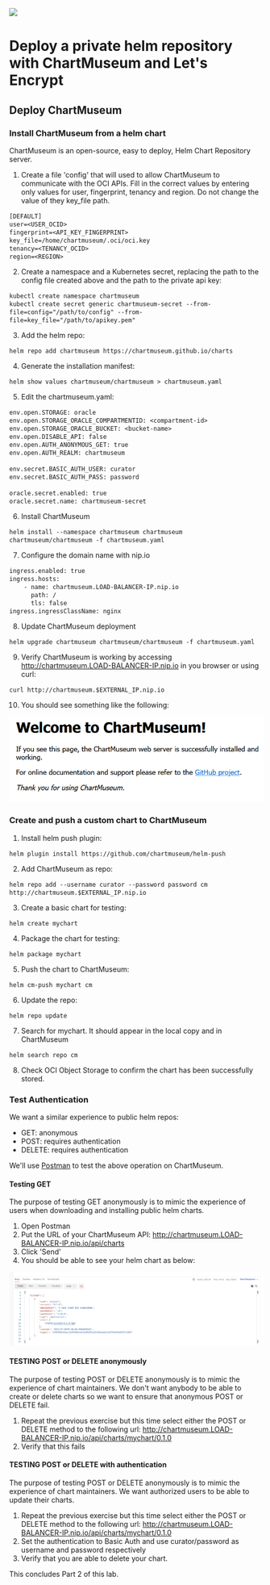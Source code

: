 ![](../../../images/customer.logo2.png)

# Deploy a private helm repository with ChartMuseum and Let's Encrypt
  
## Deploy ChartMuseum

### Install ChartMuseum from a helm chart

ChartMuseum is an open-source, easy to deploy, Helm Chart Repository server.

1. Create a file 'config' that will used to allow ChartMuseum to communicate with the OCI APIs. Fill in the correct values by entering only values for user, fingerprint, tenancy and region. Do not change the value of they key_file path.

```
[DEFAULT]
user=<USER_OCID>
fingerprint=<API_KEY_FINGERPRINT>
key_file=/home/chartmuseum/.oci/oci.key
tenancy=<TENANCY_OCID>
region=<REGION>
```

2. Create a namespace and a Kubernetes secret, replacing the path to the config file created above and the path to the private api key:

```
kubectl create namespace chartmuseum
kubectl create secret generic chartmuseum-secret --from-file=config="/path/to/config" --from-file=key_file="/path/to/apikey.pem"
```

3. Add the helm repo:

```
helm repo add chartmuseum https://chartmuseum.github.io/charts
```

4. Generate the installation manifest:

```
helm show values chartmuseum/chartmuseum > chartmuseum.yaml
```

5. Edit the chartmuseum.yaml:

```
env.open.STORAGE: oracle
env.open.STORAGE_ORACLE_COMPARTMENTID: <compartment-id>
env.open.STORAGE_ORACLE_BUCKET: <bucket-name>
env.open.DISABLE_API: false
env.open.AUTH_ANONYMOUS_GET: true
env.open.AUTH_REALM: chartmuseum

env.secret.BASIC_AUTH_USER: curator
env.secret.BASIC_AUTH_PASS: password

oracle.secret.enabled: true
oracle.secret.name: chartmuseum-secret
```

6. Install ChartMuseum

```
helm install --namespace chartmuseum chartmuseum chartmuseum/chartmuseum -f chartmuseum.yaml
```

7. Configure the domain name with nip.io

```
ingress.enabled: true
ingress.hosts:
    - name: chartmuseum.LOAD-BALANCER-IP.nip.io
      path: /
      tls: false
ingress.ingressClassName: nginx
```

8. Update ChartMuseum deployment

```
helm upgrade chartmuseum chartmuseum/chartmuseum -f chartmuseum.yaml
```

9. Verify ChartMuseum is working by accessing http://chartmuseum.LOAD-BALANCER-IP.nip.io in you browser or using curl:

```
curl http://chartmuseum.$EXTERNAL_IP.nip.io
```

10. You should see something like the following:

![Welcome to ChartMuseum](images/cm-1.png)

### Create and push a custom chart to ChartMuseum

1. Install helm push plugin:

```
helm plugin install https://github.com/chartmuseum/helm-push
```

2. Add ChartMuseum as repo:

```
helm repo add --username curator --password password cm http://chartmuseum.$EXTERNAL_IP.nip.io
```

3. Create a basic chart for testing:

```
helm create mychart
```

4. Package the chart for testing:

```
helm package mychart
```

5. Push the chart to ChartMuseum:

```
helm cm-push mychart cm
```

6. Update the repo:

```
helm repo update
```

7. Search for mychart. It should appear in the local copy and in ChartMuseum

```
helm search repo cm
```

8. Check OCI Object Storage to confirm the chart has been successfully stored.


### Test Authentication
We want a similar experience to public helm repos:

- GET: anonymous
- POST: requires authentication
- DELETE: requires authentication

We'll use [Postman](https://www.postman.com/) to test the above operation on ChartMuseum.

#### Testing GET

The purpose of testing GET anonymously is to mimic the experience of users when downloading and installing public helm charts.

1. Open Postman
2. Put the URL of your ChartMuseum API: http://chartmuseum.LOAD-BALANCER-IP.nip.io/api/charts
3. Click 'Send'
4. You should be able to see your helm chart as below:

![Anonymous GET on ChartMuseum](images/cm-2.png)

#### TESTING POST or DELETE anonymously

The purpose of testing POST or DELETE anonymously is to mimic the experience of chart maintainers. We don't want anybody to be able to create or delete charts so we want to ensure that anonymous POST or DELETE fail.

1. Repeat the previous exercise but this time select either the POST or DELETE method to the following url: http://chartmuseum.LOAD-BALANCER-IP.nip.io/api/charts/mychart/0.1.0
2. Verify that this fails

#### TESTING POST or DELETE with authentication

The purpose of testing POST or DELETE anonymously is to mimic the experience of chart maintainers. We want authorized users to be able to update their charts.

1. Repeat the previous exercise but this time select either the POST or DELETE method to the following url: http://chartmuseum.LOAD-BALANCER-IP.nip.io/api/charts/mychart/0.1.0
2. Set the authentication to Basic Auth and use curator/password as username and password respectively
3. Verify that you are able to delete your chart.

This concludes Part 2 of this lab.
